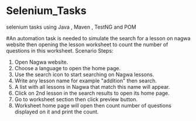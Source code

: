 # Selenium_Tasks
selenium tasks using Java , Maven , TestNG and POM

#An automation task is needed to simulate the search for a lesson on nagwa website then opening the lesson worksheet to count the number of questions in this worksheet.
Scenario Steps:
1. Open Nagwa website.
2. Choose a language to open the home page.
3. Use the search icon to start searching on Nagwa lessons.
4. Write any lesson name for example "addition" then search.
5. A list with all lessons in Nagwa that match this name will appear.
6. Click on 2nd lesson in the search results to open its home page.
7. Go to worksheet section then click preview button.
8. Worksheet home page will open then count number of questions displayed on it and print the count.
